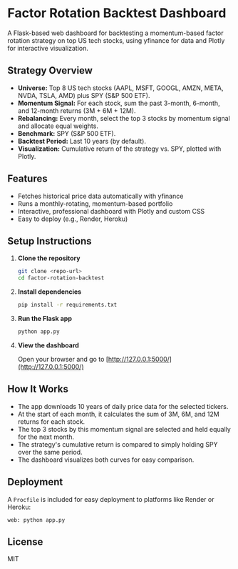 # Factor Rotation Backtest Dashboard

A Flask-based web dashboard for backtesting a momentum-based factor rotation strategy on top US tech stocks, using yfinance for data and Plotly for interactive visualization.

## Strategy Overview

- **Universe:** Top 8 US tech stocks (AAPL, MSFT, GOOGL, AMZN, META, NVDA, TSLA, AMD) plus SPY (S&P 500 ETF).
- **Momentum Signal:** For each stock, sum the past 3-month, 6-month, and 12-month returns (3M + 6M + 12M).
- **Rebalancing:** Every month, select the top 3 stocks by momentum signal and allocate equal weights.
- **Benchmark:** SPY (S&P 500 ETF).
- **Backtest Period:** Last 10 years (by default).
- **Visualization:** Cumulative return of the strategy vs. SPY, plotted with Plotly.

## Features

- Fetches historical price data automatically with yfinance
- Runs a monthly-rotating, momentum-based portfolio
- Interactive, professional dashboard with Plotly and custom CSS
- Easy to deploy (e.g., Render, Heroku)

## Setup Instructions

1. **Clone the repository**

   ```bash
   git clone <repo-url>
   cd factor-rotation-backtest
   ```

2. **Install dependencies**

   ```bash
   pip install -r requirements.txt
   ```

3. **Run the Flask app**

   ```bash
   python app.py
   ```

4. **View the dashboard**

   Open your browser and go to [http://127.0.0.1:5000/](http://127.0.0.1:5000/)

## How It Works

- The app downloads 10 years of daily price data for the selected tickers.
- At the start of each month, it calculates the sum of 3M, 6M, and 12M returns for each stock.
- The top 3 stocks by this momentum signal are selected and held equally for the next month.
- The strategy's cumulative return is compared to simply holding SPY over the same period.
- The dashboard visualizes both curves for easy comparison.

## Deployment

A `Procfile` is included for easy deployment to platforms like Render or Heroku:

```
web: python app.py
```

## License

MIT
